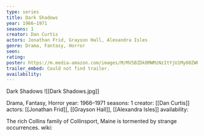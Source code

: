 ```yaml
---
type: series
title: Dark Shadows
year: 1966–1971
seasons: 1
creator: Dan Curtis
actors: Jonathan Frid, Grayson Hall, Alexandra Isles
genre: Drama, Fantasy, Horror
seen:
rating: 
poster: https://m.media-amazon.com/images/M/MV5BZDk0MWMzNzItYjU1My00ZWRmLTg1YTAtNmU4MDczZTdjZThiXkEyXkFqcGdeQXVyMTA0MTM5NjI2._V1_SX300.jpg
trailer_embed: Could not find trailer.
availability:
---
```

Dark Shadows
![[Dark Shadows.jpg]]

Drama, Fantasy, Horror
year: 1966–1971
seasons: 1
creator: [[Dan Curtis]]
actors: [[Jonathan Frid]], [[Grayson Hall]], [[Alexandra Isles]]
availability:

The rich Collins family of Collinsport, Maine is tormented by strange occurrences.
wiki: 


